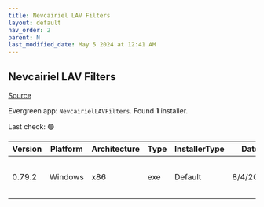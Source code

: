 ```yaml
---
title: Nevcairiel LAV Filters
layout: default
nav_order: 2
parent: N
last_modified_date: May 5 2024 at 12:41 AM
---
```


## Nevcairiel LAV Filters

[Source](https://github.com/Nevcairiel/LAVFilters)

Evergreen app: `NevcairielLAVFilters`. Found **1** installer.

Last check: 🟢

| Version | Platform | Architecture | Type | InstallerType | Date     | Size     | URI                                                                                                                                                                                                    |
| ------- | -------- | ------------ | ---- | ------------- | -------- | -------- | ------------------------------------------------------------------------------------------------------------------------------------------------------------------------------------------------------ |
| 0.79.2  | Windows  | x86          | exe  | Default       | 8/4/2024 | 15672616 | [https://github.com/Nevcairiel/LAVFilters/releases/download/0.79.2/LAVFilters-0.79.2-Installer.exe](https://github.com/Nevcairiel/LAVFilters/releases/download/0.79.2/LAVFilters-0.79.2-Installer.exe) |
